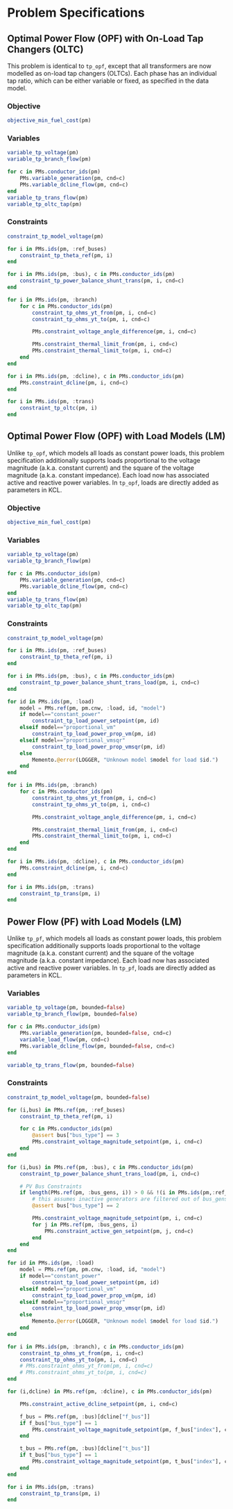 # Problem Specifications


## Optimal Power Flow (OPF) with On-Load Tap Changers (OLTC)
This problem is identical to `tp_opf`, except that all transformers are now modelled as on-load tap changers (OLTCs). Each phase has an individual tap ratio, which can be either variable or fixed, as specified in the data model.
### Objective
```julia
objective_min_fuel_cost(pm)
```

### Variables
```julia
variable_tp_voltage(pm)
variable_tp_branch_flow(pm)

for c in PMs.conductor_ids(pm)
    PMs.variable_generation(pm, cnd=c)
    PMs.variable_dcline_flow(pm, cnd=c)
end
variable_tp_trans_flow(pm)
variable_tp_oltc_tap(pm)
```

### Constraints
```julia
constraint_tp_model_voltage(pm)

for i in PMs.ids(pm, :ref_buses)
    constraint_tp_theta_ref(pm, i)
end

for i in PMs.ids(pm, :bus), c in PMs.conductor_ids(pm)
    constraint_tp_power_balance_shunt_trans(pm, i, cnd=c)
end

for i in PMs.ids(pm, :branch)
    for c in PMs.conductor_ids(pm)
        constraint_tp_ohms_yt_from(pm, i, cnd=c)
        constraint_tp_ohms_yt_to(pm, i, cnd=c)

        PMs.constraint_voltage_angle_difference(pm, i, cnd=c)

        PMs.constraint_thermal_limit_from(pm, i, cnd=c)
        PMs.constraint_thermal_limit_to(pm, i, cnd=c)
    end
end

for i in PMs.ids(pm, :dcline), c in PMs.conductor_ids(pm)
    PMs.constraint_dcline(pm, i, cnd=c)
end

for i in PMs.ids(pm, :trans)
    constraint_tp_oltc(pm, i)
end
```

## Optimal Power Flow (OPF) with Load Models (LM)
Unlike `tp_opf`, which models all loads as constant power loads, this problem specification additionally supports loads proportional to the voltage magnitude (a.k.a. constant current) and the square of the voltage magnitude (a.k.a. constant impedance). Each load now has associated active and reactive power variables. In `tp_opf`, loads are directly added as parameters in KCL.

### Objective
```julia
objective_min_fuel_cost(pm)
```

### Variables
```julia
variable_tp_voltage(pm)
variable_tp_branch_flow(pm)

for c in PMs.conductor_ids(pm)
    PMs.variable_generation(pm, cnd=c)
    PMs.variable_dcline_flow(pm, cnd=c)
end
variable_tp_trans_flow(pm)
variable_tp_oltc_tap(pm)
```

### Constraints
```julia
constraint_tp_model_voltage(pm)

for i in PMs.ids(pm, :ref_buses)
    constraint_tp_theta_ref(pm, i)
end

for i in PMs.ids(pm, :bus), c in PMs.conductor_ids(pm)
    constraint_tp_power_balance_shunt_trans_load(pm, i, cnd=c)
end

for id in PMs.ids(pm, :load)
    model = PMs.ref(pm, pm.cnw, :load, id, "model")
    if model=="constant_power"
        constraint_tp_load_power_setpoint(pm, id)
    elseif model=="proportional_vm"
        constraint_tp_load_power_prop_vm(pm, id)
    elseif model=="proportional_vmsqr"
        constraint_tp_load_power_prop_vmsqr(pm, id)
    else
        Memento.@error(LOGGER, "Unknown model $model for load $id.")
    end
end

for i in PMs.ids(pm, :branch)
    for c in PMs.conductor_ids(pm)
        constraint_tp_ohms_yt_from(pm, i, cnd=c)
        constraint_tp_ohms_yt_to(pm, i, cnd=c)

        PMs.constraint_voltage_angle_difference(pm, i, cnd=c)

        PMs.constraint_thermal_limit_from(pm, i, cnd=c)
        PMs.constraint_thermal_limit_to(pm, i, cnd=c)
    end
end

for i in PMs.ids(pm, :dcline), c in PMs.conductor_ids(pm)
    PMs.constraint_dcline(pm, i, cnd=c)
end

for i in PMs.ids(pm, :trans)
    constraint_tp_trans(pm, i)
end
```

## Power Flow (PF) with Load Models (LM)
Unlike `tp_pf`, which models all loads as constant power loads, this problem specification additionally supports loads proportional to the voltage magnitude (a.k.a. constant current) and the square of the voltage magnitude (a.k.a. constant impedance). Each load now has associated active and reactive power variables. In `tp_pf`, loads are directly added as parameters in KCL.

### Variables
```julia
variable_tp_voltage(pm, bounded=false)
variable_tp_branch_flow(pm, bounded=false)

for c in PMs.conductor_ids(pm)
    PMs.variable_generation(pm, bounded=false, cnd=c)
    variable_load_flow(pm, cnd=c)
    PMs.variable_dcline_flow(pm, bounded=false, cnd=c)
end

variable_tp_trans_flow(pm, bounded=false)
```

### Constraints
```julia
constraint_tp_model_voltage(pm, bounded=false)

for (i,bus) in PMs.ref(pm, :ref_buses)
    constraint_tp_theta_ref(pm, i)

    for c in PMs.conductor_ids(pm)
        @assert bus["bus_type"] == 3
        PMs.constraint_voltage_magnitude_setpoint(pm, i, cnd=c)
    end
end

for (i,bus) in PMs.ref(pm, :bus), c in PMs.conductor_ids(pm)
    constraint_tp_power_balance_shunt_trans_load(pm, i, cnd=c)

    # PV Bus Constraints
    if length(PMs.ref(pm, :bus_gens, i)) > 0 && !(i in PMs.ids(pm,:ref_buses))
        # this assumes inactive generators are filtered out of bus_gens
        @assert bus["bus_type"] == 2

        PMs.constraint_voltage_magnitude_setpoint(pm, i, cnd=c)
        for j in PMs.ref(pm, :bus_gens, i)
            PMs.constraint_active_gen_setpoint(pm, j, cnd=c)
        end
    end
end

for id in PMs.ids(pm, :load)
    model = PMs.ref(pm, pm.cnw, :load, id, "model")
    if model=="constant_power"
        constraint_tp_load_power_setpoint(pm, id)
    elseif model=="proportional_vm"
        constraint_tp_load_power_prop_vm(pm, id)
    elseif model=="proportional_vmsqr"
        constraint_tp_load_power_prop_vmsqr(pm, id)
    else
        Memento.@error(LOGGER, "Unknown model $model for load $id.")
    end
end

for i in PMs.ids(pm, :branch), c in PMs.conductor_ids(pm)
    constraint_tp_ohms_yt_from(pm, i, cnd=c)
    constraint_tp_ohms_yt_to(pm, i, cnd=c)
    # PMs.constraint_ohms_yt_from(pm, i, cnd=c)
    # PMs.constraint_ohms_yt_to(pm, i, cnd=c)
end

for (i,dcline) in PMs.ref(pm, :dcline), c in PMs.conductor_ids(pm)

    PMs.constraint_active_dcline_setpoint(pm, i, cnd=c)

    f_bus = PMs.ref(pm, :bus)[dcline["f_bus"]]
    if f_bus["bus_type"] == 1
        PMs.constraint_voltage_magnitude_setpoint(pm, f_bus["index"], cnd=c)
    end

    t_bus = PMs.ref(pm, :bus)[dcline["t_bus"]]
    if t_bus["bus_type"] == 1
        PMs.constraint_voltage_magnitude_setpoint(pm, t_bus["index"], cnd=c)
    end
end

for i in PMs.ids(pm, :trans)
    constraint_tp_trans(pm, i)
end
```
